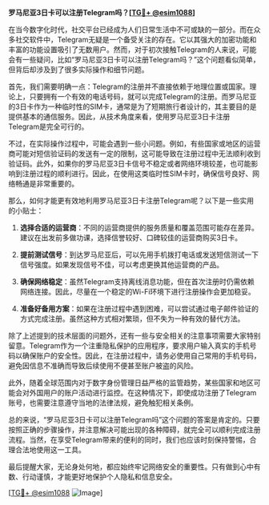 **罗马尼亚3日卡可以注册Telegram吗？[[TG💪+ @esim1088](https://t.me/s/esim1088)]**

在当今数字化时代，社交平台已经成为人们日常生活中不可或缺的一部分。而在众多社交软件中，Telegram无疑是一个备受关注的存在。它以其强大的加密功能和丰富的功能设置吸引了无数用户。然而，对于初次接触Telegram的人来说，可能会有一些疑问，比如“罗马尼亚3日卡可以注册Telegram吗？”这个问题看似简单，但背后却涉及到了很多实际操作和细节问题。

首先，我们需要明确一点：Telegram的注册并不直接依赖于地理位置或国家。理论上，只要拥有一个有效的电话号码，就可以完成Telegram的注册。而罗马尼亚的3日卡作为一种临时性的SIM卡，通常是为了短期旅行者设计的，其主要目的是提供基本的通信服务。因此，从技术角度来看，使用罗马尼亚3日卡注册Telegram是完全可行的。

不过，在实际操作过程中，可能会遇到一些小问题。例如，有些国家或地区的运营商可能对短信验证码的发送有一定的限制，这可能导致在注册过程中无法顺利收到验证码。此外，如果你的罗马尼亚3日卡信号不稳定或者网络环境较差，也可能影响到注册过程的顺利进行。因此，在使用这类临时性SIM卡时，确保信号良好、网络畅通是非常重要的。

那么，如何才能更有效地利用罗马尼亚3日卡注册Telegram呢？以下是一些实用的小贴士：

1. **选择合适的运营商**：不同的运营商提供的服务质量和覆盖范围可能存在差异。建议在出发前多做功课，选择信誉较好、口碑较佳的运营商购买3日卡。

2. **提前测试信号**：到达罗马尼亚后，可以先用手机拨打电话或发送短信测试一下信号强度。如果发现信号不佳，可以考虑更换其他运营商的产品。

3. **确保网络稳定**：虽然Telegram支持离线消息功能，但在首次注册时仍需依赖网络连接。因此，尽量在一个稳定的Wi-Fi环境下进行注册操作会更加稳妥。

4. **准备好备用方案**：如果在注册过程中遇到困难，可以尝试通过电子邮件验证的方式完成注册。虽然这种方式相对繁琐，但不失为一种有效的替代方法。

除了上述提到的技术层面的问题外，还有一些与安全相关的注意事项需要大家特别留意。Telegram作为一个注重隐私保护的应用程序，要求用户输入真实的手机号码以确保账户的安全性。因此，在注册过程中，请务必使用自己常用的手机号码，避免因信息不准确而导致后续使用不便甚至账户被盗的风险。

此外，随着全球范围内对于数字身份管理日益严格的监管趋势，某些国家和地区可能会对外国用户的账户活动进行监控。在这种情况下，即使成功注册了Telegram账号，也需要注意遵守当地的法律法规，避免触犯相关条例。

总的来说，“罗马尼亚3日卡可以注册Telegram吗”这个问题的答案是肯定的。只要按照正确的步骤操作，并注意解决可能出现的各种障碍，就完全可以顺利完成注册流程。当然，在享受Telegram带来的便利的同时，我们也应该时刻保持警惕，合理合法地使用这一工具。

最后提醒大家，无论身处何地，都应始终牢记网络安全的重要性。只有做到心中有数、行动谨慎，才能更好地保护个人隐私和信息安全。

[[TG💪+ @esim1088](https://t.me/s/esim1088) ![Image](https://i.postimg.cc/4NQfJmqS/Snipaste-2025-05-13-00-14-12.png)]
